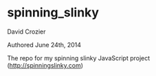 spinning_slinky
===============

David Crozier

Authored June 24th, 2014

The repo for my spinning slinky JavaScript project (http://spinningslinky.com)
